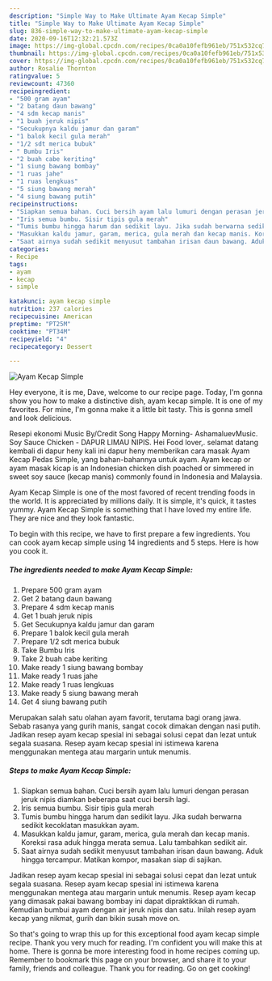 ```yaml
---
description: "Simple Way to Make Ultimate Ayam Kecap Simple"
title: "Simple Way to Make Ultimate Ayam Kecap Simple"
slug: 836-simple-way-to-make-ultimate-ayam-kecap-simple
date: 2020-09-16T12:32:21.573Z
image: https://img-global.cpcdn.com/recipes/0ca0a10fefb961eb/751x532cq70/ayam-kecap-simple-foto-resep-utama.jpg
thumbnail: https://img-global.cpcdn.com/recipes/0ca0a10fefb961eb/751x532cq70/ayam-kecap-simple-foto-resep-utama.jpg
cover: https://img-global.cpcdn.com/recipes/0ca0a10fefb961eb/751x532cq70/ayam-kecap-simple-foto-resep-utama.jpg
author: Rosalie Thornton
ratingvalue: 5
reviewcount: 47360
recipeingredient:
- "500 gram ayam"
- "2 batang daun bawang"
- "4 sdm kecap manis"
- "1 buah jeruk nipis"
- "Secukupnya kaldu jamur dan garam"
- "1 balok kecil gula merah"
- "1/2 sdt merica bubuk"
- " Bumbu Iris"
- "2 buah cabe keriting"
- "1 siung bawang bombay"
- "1 ruas jahe"
- "1 ruas lengkuas"
- "5 siung bawang merah"
- "4 siung bawang putih"
recipeinstructions:
- "Siapkan semua bahan. Cuci bersih ayam lalu lumuri dengan perasan jeruk nipis diamkan beberapa saat cuci bersih lagi."
- "Iris semua bumbu. Sisir tipis gula merah"
- "Tumis bumbu hingga harum dan sedikit layu. Jika sudah berwarna sedikit kecoklatan masukkan ayam."
- "Masukkan kaldu jamur, garam, merica, gula merah dan kecap manis. Koreksi rasa aduk hingga merata semua. Lalu tambahkan sedikit air."
- "Saat airnya sudah sedikit menyusut tambahan irisan daun bawang. Aduk hingga tercampur. Matikan kompor, masakan siap di sajikan."
categories:
- Recipe
tags:
- ayam
- kecap
- simple

katakunci: ayam kecap simple 
nutrition: 237 calories
recipecuisine: American
preptime: "PT25M"
cooktime: "PT34M"
recipeyield: "4"
recipecategory: Dessert

---
```



![Ayam Kecap Simple](https://img-global.cpcdn.com/recipes/0ca0a10fefb961eb/751x532cq70/ayam-kecap-simple-foto-resep-utama.jpg)

Hey everyone, it is me, Dave, welcome to our recipe page. Today, I'm gonna show you how to make a distinctive dish, ayam kecap simple. It is one of my favorites. For mine, I'm gonna make it a little bit tasty. This is gonna smell and look delicious.

Resepi ekonomi Music By/Credit Song Happy Morning- AshamaluevMusic. Soy Sauce Chicken - DAPUR LIMAU NIPIS. Hei Food lover,. selamat datang kembali di dapur heny kali ini dapur heny memberikan cara masak Ayam Kecap Pedas Simple, yang bahan-bahannya untuk ayam. Ayam kecap or ayam masak kicap is an Indonesian chicken dish poached or simmered in sweet soy sauce (kecap manis) commonly found in Indonesia and Malaysia.

Ayam Kecap Simple is one of the most favored of recent trending foods in the world. It is appreciated by millions daily. It is simple, it's quick, it tastes yummy. Ayam Kecap Simple is something that I have loved my entire life. They are nice and they look fantastic.


To begin with this recipe, we have to first prepare a few ingredients. You can cook ayam kecap simple using 14 ingredients and 5 steps. Here is how you cook it.

<!--inarticleads1-->

##### The ingredients needed to make Ayam Kecap Simple:

1. Prepare 500 gram ayam
1. Get 2 batang daun bawang
1. Prepare 4 sdm kecap manis
1. Get 1 buah jeruk nipis
1. Get Secukupnya kaldu jamur dan garam
1. Prepare 1 balok kecil gula merah
1. Prepare 1/2 sdt merica bubuk
1. Take  Bumbu Iris
1. Take 2 buah cabe keriting
1. Make ready 1 siung bawang bombay
1. Make ready 1 ruas jahe
1. Make ready 1 ruas lengkuas
1. Make ready 5 siung bawang merah
1. Get 4 siung bawang putih


Merupakan salah satu olahan ayam favorit, terutama bagi orang jawa. Sebab rasanya yang gurih manis, sangat cocok dimakan dengan nasi putih. Jadikan resep ayam kecap spesial ini sebagai solusi cepat dan lezat untuk segala suasana. Resep ayam kecap spesial ini istimewa karena menggunakan mentega atau margarin untuk menumis. 

<!--inarticleads2-->

##### Steps to make Ayam Kecap Simple:

1. Siapkan semua bahan. Cuci bersih ayam lalu lumuri dengan perasan jeruk nipis diamkan beberapa saat cuci bersih lagi.
1. Iris semua bumbu. Sisir tipis gula merah
1. Tumis bumbu hingga harum dan sedikit layu. Jika sudah berwarna sedikit kecoklatan masukkan ayam.
1. Masukkan kaldu jamur, garam, merica, gula merah dan kecap manis. Koreksi rasa aduk hingga merata semua. Lalu tambahkan sedikit air.
1. Saat airnya sudah sedikit menyusut tambahan irisan daun bawang. Aduk hingga tercampur. Matikan kompor, masakan siap di sajikan.


Jadikan resep ayam kecap spesial ini sebagai solusi cepat dan lezat untuk segala suasana. Resep ayam kecap spesial ini istimewa karena menggunakan mentega atau margarin untuk menumis. Resep ayam kecap yang dimasak pakai bawang bombay ini dapat dipraktikkan di rumah. Kemudian bumbui ayam dengan air jeruk nipis dan satu. Inilah resep ayam kecap yang nikmat, gurih dan bikin susah move on. 

So that's going to wrap this up for this exceptional food ayam kecap simple recipe. Thank you very much for reading. I'm confident you will make this at home. There is gonna be more interesting food in home recipes coming up. Remember to bookmark this page on your browser, and share it to your family, friends and colleague. Thank you for reading. Go on get cooking!
